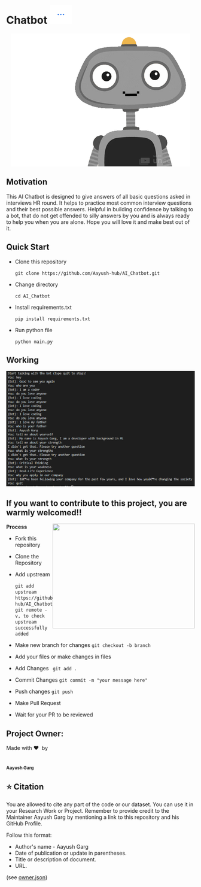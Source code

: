 # Chatbot <img src="images/giffy.gif" width="60" height="50" />

<p align="center">
<img src="images/giphy.gif" align= "center"/>
</p>



## Motivation 
This AI Chatbot is designed to give answers of all basic questions asked in interviews HR round. It helps to practice most common interview questions and their best possible answers. Helpful in building confidence by talking to a bot, that do not get offended to silly answers by you and is always ready to help you when you are alone. Hope you will love it and make best out of it.

## Quick Start
- Clone this repository

      git clone https://github.com/Aayush-hub/AI_Chatbot.git
      
- Change directory

      cd AI_Chatbot

- Install requirements.txt

      pip install requirements.txt
      
- Run python file

      python main.py
      
## Working
![Image](images/cap.PNG)
      
## If you want to contribute to this project, you are warmly welcomed!! 

                                            
<img align="right" src="https://media.giphy.com/media/3mfxH0nbfVFLt1gTpq/giphy.gif" width = "380" height = "280"><b> Process </b>

- Fork this repository

- Clone the Repository 

- Add upstream 

      git add upstream https://github.com/Aayush-hub/AI_Chatbot.git
      git remote -v, to check upstream successfully added

- Make new branch for changes  ` git checkout -b branch `

- Add your files or make changes in files

- Add Changes    ` git add .`

- Commit Changes   ` git commit -m "your message here" `

- Push changes     ` git push `

- Make Pull Request

- Wait for your PR to be reviewed

## Project Owner:

Made with :heart:&nbsp;  by


<img align="left"><a href="https://github.com/Aayush-hub"><img src="https://avatars0.githubusercontent.com/u/65889104?s=60&v=4" width="100px;" alt=""/></br><sub><b>Aayush Garg</b></sub></a><br/>


## :star: Citation

 You are allowed to cite any part of the code or our dataset. You can use it in your Research Work or Project. Remember to provide credit to the Maintainer Aayush Garg by mentioning a link to this repository and his GitHub Profile.

Follow this format:

- Author's name - Aayush Garg
- Date of publication or update in parentheses.
- Title or description of document.
- URL.

(see [owner.json](owner.json))

